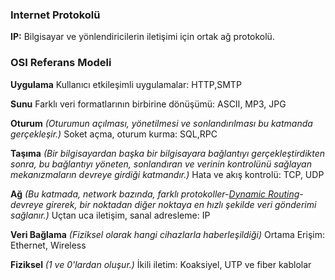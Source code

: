 ### Internet Protokolü

**IP:** Bilgisayar ve yönlendiricilerin iletişimi için ortak ağ protokolü.

### OSI Referans Modeli

**Uygulama** Kullanıcı etkileşimli uygulamalar: HTTP,SMTP

**Sunu** Farklı veri formatlarının birbirine dönüşümü: ASCII, MP3, JPG

**Oturum** *(Oturumun açılması, yönetilmesi ve sonlandırılması bu katmanda gerçekleşir.)* Soket açma, oturum kurma: SQL,RPC

**Taşıma** *(Bir bilgisayardan başka bir bilgisayara bağlantıyı gerçekleştirdikten sonra, bu bağlantıyı yöneten, sonlandıran ve verinin kontrolünü sağlayan mekanızmaların devreye girdiği katmandır.)* Hata ve akış kontrolü: TCP, UDP

**Ağ** *(Bu katmada, network bazında, farklı protokoller-[Dynamic Routing](https://www.geeksforgeeks.org/what-is-dynamic-routing-in-computer-network/)- devreye girerek, bir noktadan diğer noktaya en hızlı şekilde veri gönderimi sağlanır.)* Uçtan uca iletişim, sanal adresleme: IP

**Veri Bağlama** *(Fiziksel olarak hangi cihazlarla haberleşildiği)* Ortama Erişim: Ethernet, Wireless

**Fiziksel** *(1 ve 0'lardan oluşur.)* İkili iletim: Koaksiyel, UTP ve fiber kablolar
